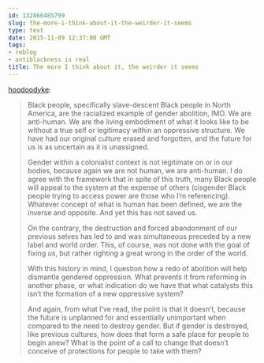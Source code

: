 ```yaml
---
id: 132866485799
slug: the-more-i-think-about-it-the-weirder-it-seems
type: text
date: 2015-11-09 12:37:00 GMT
tags:
- reblog
- antiblackness is real
title: The more I think about it, the weirder it seems
---
```

<p><a class="tumblr_blog" href="http://hoodoodyke.tumblr.com/post/132866214559">hoodoodyke</a>:</p>
<blockquote>
<p>Black people, specifically slave-descent Black people in North America, are the racialized example of gender abolition, IMO. We are anti-human. We are the living embodiment of what it looks like to be without a true self or legitimacy within an oppressive structure. We have had our original culture erased and forgotten, and the future for us is as uncertain as it is unassigned. </p>
<p>Gender within a colonialist context is not legitimate on or in our bodies, because again we are not human, we are anti-human. I do agree with the framework that in spite of this truth, many Black people will appeal to the system at the expense of others (cisgender Black people trying to access power are those who I’m referencing). Whatever concept of what is human has been defined, we are the inverse and opposite. And yet this has not saved us. </p>
<p>On the contrary, the destruction and forced abandonment of our previous selves has led to and was simultaneous preceded by a new label and world order. This, of course, was not done with the goal of fixing <i>us</i>, but rather righting a great wrong in the order of the world.</p>
<p>With this history in mind, I question how a redo of abolition will help dismantle gendered oppression. What prevents it from reforming in another phase, or what indication do we have that what catalysts this isn’t the formation of a new oppressive system?</p>
<p>And again, from what I’ve read, the point is that it doesn’t, because the future is unplanned for and essentially unimportant when compared to the need to destroy gender. But if gender is destroyed, like previous cultures, how does that form a safe place for people to begin anew? What is the point of a call to change that doesn’t conceive of protections for people to take with them?</p>
</blockquote>

